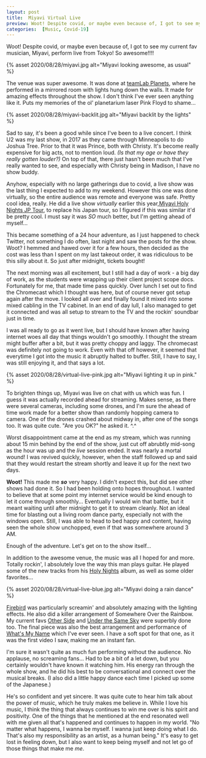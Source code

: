 ```yaml
---
layout: post
title:  Miyavi Virtual Live
preview: Woot! Despite covid, or maybe even because of, I got to see my current fav musician, Miyavi, perform live from Tokyo! So awesome!!!!
categories:  [Music, Covid-19]
---
```


Woot! Despite covid, or maybe even because of, I got to see my current fav musician, Miyavi, perform live from Tokyo! So awesome!!!!

{% asset 2020/08/28/miyavi.jpg alt="Miyavi looking awesome, as usual" %}

The venue was super awesome. It was done at [teamLab Planets](https://planets.teamlab.art/tokyo/), where he performed in a mirrored room with lights hung down the walls. It made for amazing effects throughout the show. I don't think I've ever seen anything like it. Puts my memories of the ol' planetarium laser Pink Floyd to shame...

{% asset 2020/08/28/miyavi-backlit.jpg alt="Miyavi backlit by the lights" %}

Sad to say, it's been a good while since I've been to a live concert. I think U2 was my last show, in 2017 as they came through Minneapolis to do Joshua Tree. Prior to that it was Prince, both with Christy. It's become really expensive for big acts, not to mention loud. *(Is that my age or have they really gotten louder?)* On top of that, there just hasn't been much that I've really wanted to see, and especially with Christy being in Madison, I have no show buddy. 

Anyhow, especially with no large gatherings due to covid, a live show was the last thing I expected to add to my weekend. However this one was done virtually, so the entire audience was remote and everyone was safe. Pretty cool idea, really. He did a live show *virtually* earlier this year,[Miyavi Holy Nights JP Tour](https://youtu.be/_yBLLVXdD0k), to replace his Japan tour, so I figured if this was similar it'd be pretty cool. I must say it was *SO* much better, but I'm getting ahead of myself... 

This became something of a 24 hour adventure, as I just happened to check Twitter, not something I do often, last night and saw the posts for the show. Woot? I hemmed and hawed over it for a few hours, then decided as the cost was less than I spent on my last takeout order, it was ridiculous to be this silly about it. So just after midnight, tickets bought! 

The next morning was all excitement, but I still had a day of work - a big day of work, as the students were wrapping up their client project scope docs. Fortunately for me, that made time pass quickly. Over lunch I set out  to find the Chromecast which I thought was here, but of course never got setup again after the move. I looked all over and finally found it mixed into some mixed cabling in the TV cabinet. In an end of day lull, I also managed to get it connected and was all setup to stream to the TV and the rockin' soundbar just in time. 

I was all ready to go as it went live, but I should have known after having internet woes all day that things wouldn't go smoothly. I thought the stream might buffer after a bit, but it was pretty choppy and laggy. The chromecast was definitely not going to work. Even with that off however, it seemed that everytime I got into the music it abruptly halted to buffer. Still, I have to say, I was still enjoying it, and that says a lot.

{% asset 2020/08/28/virtual-live-pink.jpg alt="Miyavi lighting it up in pink." %}

To brighten things up, Miyavi was live on chat with us which was fun. I guess it was actually recorded ahead for streaming. Makes sense, as there were several cameras, including some drones, and I'm sure the ahead of time work made for a better show than randomly hopping camera to camera. One of the drones crashed about midway in, after one of the songs too. It was quite cute. "Are you OK?" he asked it. ^.^

Worst disappointment came at the end as my stream, which was running about 15 min behind by the end of the show, just cut off abrubtly mid-song as the hour was up and the *live* session ended. It  was nearly a mortal wound! I was revived quickly, however, when the staff followed up and said that they would restart the stream shortly and leave it up for the next two days. 

__Woot!__ This made me *__so__* very happy. I didn't expect this, but did see other shows had done it. So I had been holding onto hopes throughout. I wanted to believe that at some point my internet service would be kind enough to let it come through smoothly... Eventually I would win that battle, but it meant waiting until after midnight to get it to stream cleanly. Not an ideal time for blasting out a living room dance party, especially not with the windows open. Still, I was able to head to bed happy and content, having seen the whole show unchopped, even if that was somewhere around 3 AM. 

Enough of the adventure. Let's get on to the show itself...

In addition to the awesome venue, the music was all I hoped for and more. Totally rockin', I absolutely love the way this man plays guitar. He played some of the new tracks from his [Holy Nights](https://open.spotify.com/album/0SBpiRozRreZZlIy5PVIsN) album, as well as some older favorites...

{% asset 2020/08/28/virtual-live-blue.jpg alt="Miyavi doing a rain dance" %}

[Firebird](https://youtu.be/etFfwA0bLWs) was particularly screamin' and absolutely amazing with the lighting effects. He also did a killer arrangement of Somewhere Over the Rainbow. My current favs [Other Side](https://youtu.be/9R7j7HhMq-U) and [Under the Same Sky](https://youtu.be/JHXPscr8qso) were superbly done too. The final piece was also the best arrangement and performance of [What's My Name](https://youtu.be/TbwjeOcmtGg) which I've ever seen. I have a soft spot for that one, as it was the first video I saw, making me an instant fan.

I'm sure it wasn't quite as much fun performing without the audience. No applause, no screaming fans... Had to be a bit of a let down, but you certainly wouldn't have known it watching him. His energy ran through the whole show, and he did his best to be conversational and connect over the musical breaks. (I also did a little happy dance each time I picked up some of the Japanese.) 

He's so confident and yet sincere. It was quite cute to hear him talk about the power of music, which he truly makes me believe in. While I love his music, I think the thing that always continues to win me over is his spirit and positivity. One of the things that he mentioned at the end resonated well with me given all that's happened and continues to happen in my world. "No matter what happens, I wanna be myself. I wanna just keep doing what I do. That's also my responsibility as an artist, as a human being." It's easy to get lost in feeling down, but I also want to keep being myself and not let go of those things that make me *me*. 

